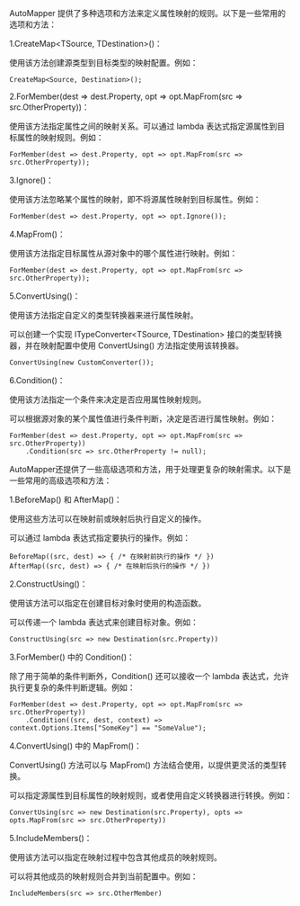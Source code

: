 AutoMapper 提供了多种选项和方法来定义属性映射的规则。以下是一些常用的选项和方法：

1.CreateMap<TSource, TDestination>()：

使用该方法创建源类型到目标类型的映射配置。例如：

```
CreateMap<Source, Destination>();
```

2.ForMember(dest => dest.Property, opt => opt.MapFrom(src => src.OtherProperty))：

使用该方法指定属性之间的映射关系。可以通过 lambda 表达式指定源属性到目标属性的映射规则。例如：

```
ForMember(dest => dest.Property, opt => opt.MapFrom(src => src.OtherProperty));
```

3.Ignore()：

使用该方法忽略某个属性的映射，即不将源属性映射到目标属性。例如：

```
ForMember(dest => dest.Property, opt => opt.Ignore());
```

4.MapFrom()：

使用该方法指定目标属性从源对象中的哪个属性进行映射。例如：

 ```
ForMember(dest => dest.Property, opt => opt.MapFrom(src => src.OtherProperty));
```

5.ConvertUsing()：

使用该方法指定自定义的类型转换器来进行属性映射。

可以创建一个实现 ITypeConverter<TSource, TDestination> 接口的类型转换器，并在映射配置中使用 ConvertUsing() 方法指定使用该转换器。

```
ConvertUsing(new CustomConverter());
```

6.Condition()：

使用该方法指定一个条件来决定是否应用属性映射规则。

可以根据源对象的某个属性值进行条件判断，决定是否进行属性映射。例如：

```
ForMember(dest => dest.Property, opt => opt.MapFrom(src => src.OtherProperty))
    .Condition(src => src.OtherProperty != null);
```

AutoMapper还提供了一些高级选项和方法，用于处理更复杂的映射需求。以下是一些常用的高级选项和方法：

1.BeforeMap() 和 AfterMap()：

使用这些方法可以在映射前或映射后执行自定义的操作。

可以通过 lambda 表达式指定要执行的操作。例如：

```
BeforeMap((src, dest) => { /* 在映射前执行的操作 */ })
AfterMap((src, dest) => { /* 在映射后执行的操作 */ })
```

2.ConstructUsing()：

使用该方法可以指定在创建目标对象时使用的构造函数。

可以传递一个 lambda 表达式来创建目标对象。例如：

```
ConstructUsing(src => new Destination(src.Property))
```

3.ForMember() 中的 Condition()：

除了用于简单的条件判断外，Condition() 还可以接收一个 lambda 表达式，允许执行更复杂的条件判断逻辑。例如：

```
ForMember(dest => dest.Property, opt => opt.MapFrom(src => src.OtherProperty))
    .Condition((src, dest, context) => context.Options.Items["SomeKey"] == "SomeValue");
```

4.ConvertUsing() 中的 MapFrom()：

ConvertUsing() 方法可以与 MapFrom() 方法结合使用，以提供更灵活的类型转换。

可以指定源属性到目标属性的映射规则，或者使用自定义转换器进行转换。例如：

```
ConvertUsing(src => new Destination(src.Property), opts => opts.MapFrom(src => src.OtherProperty))
```

5.IncludeMembers()：

使用该方法可以指定在映射过程中包含其他成员的映射规则。

可以将其他成员的映射规则合并到当前配置中。例如：

```
IncludeMembers(src => src.OtherMember)
```